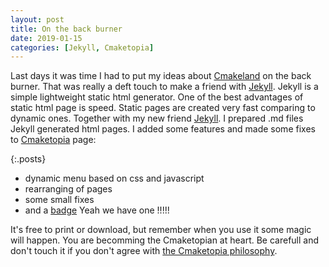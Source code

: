 ```yaml
---
layout: post
title: On the back burner
date: 2019-01-15
categories: [Jekyll, Cmaketopia]
---
```


Last days it was time I had to put my ideas about [Cmakeland](https://unclecshark.github.io/Cmaketopia/) on the back burner. That was really a deft touch to make a friend with [Jekyll](https://jekyllrb.com/). Jekyll is a simple lightweight static html generator. One of the best advantages of static html  page is speed. Static pages are created very fast comparing to dynamic ones. Together with my new friend [Jekyll](https://jekyllrb.com/). I prepared .md files Jekyll generated html pages. I added some features and made some fixes to [Cmaketopia](https://unclecshark.github.io/Cmaketopia/) page:

{:.posts}

* dynamic menu based on css and javascript
* rearranging of pages
* some small fixes
* and a [badge](https://unclecshark.github.io/Cmaketopia/Docs/Badge) Yeah we have one !!!!!

It's free to print or download, but remember when you use it some magic will happen. You are becomming the Cmaketopian at heart. Be carefull and don't touch it if you don't agree with [the Cmaketopia philosophy](https://unclecshark.github.io/Cmaketopia/Docs/Introduction).